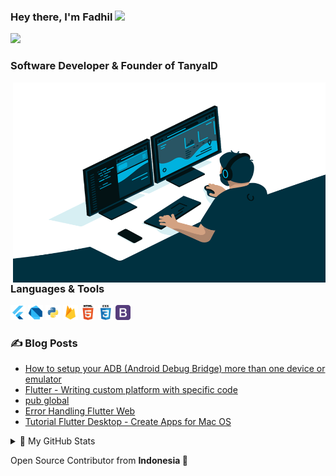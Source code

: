 ### Hey there, I'm  Fadhil <img src="https://media.giphy.com/media/hvRJCLFzcasrR4ia7z/giphy.gif" width="25px">

<!-- [<img align="left" alt="m-hamzashakeel | Facebook" width=22px src="https://cdn.jsdelivr.net/npm/simple-icons@v3/icons/facebook.svg">][facebook] -->
<!-- [<img align="left" alt="m-hamzashakeel | Twitter" width=22px src="https://cdn.jsdelivr.net/npm/simple-icons@v3/icons/twitter.svg">][twitter] -->
<!-- [<img align="left" alt="m-hamzashakeel | LinkedIn" width=22px src="https://cdn.jsdelivr.net/npm/simple-icons@v3/icons/linkedin.svg">][linkedin] -->
<!-- [<img align="left" alt="m-hamzashakeel | Instagram" width=22px src="https://cdn.jsdelivr.net/npm/simple-icons@v3/icons/instagram.svg">][instagram] -->
<!-- [<img align="left" alt="m-hamzashakeel | Medium" width=22px src="https://cdn.jsdelivr.net/npm/simple-icons@v3/icons/medium.svg">][medium] -->

![](https://visitor-badge.glitch.me/badge?page_id=git-maspaad)
<!-- ![](https://visitor-badge.glitch.me/badge?page_id=abhisheknaiidu.abhisheknaiidu) -->

### Software Developer & Founder of TanyaID

<img align="right" alt="GIF" src="code.gif" width="500" height="320" />

<!-- #### Talking about my personal stuff:

- 🙋‍♂️ Software Developer & Founder/CEO to [TanyaID][tanyaid]
- 💻 The tech I'm interested in is Flutter, AR/VR, ML & Deep Learning
- ✍ I also do technical writing on Medium
- 📱 First Live app on Play Store [Holy Qur'an App][quran]
- ✨ I'm learning Front-End Development, AR & ML
- 🎮 I love to play video games (COD, PUBG etc)
- 📄 [Resume][profile] -->

### Languages & Tools

<code><img width=24px src="https://raw.githubusercontent.com/github/explore/80688e429a7d4ef2fca1e82350fe8e3517d3494d/topics/flutter/flutter.png"></code>
<code><img width=24px src="https://raw.githubusercontent.com/github/explore/80688e429a7d4ef2fca1e82350fe8e3517d3494d/topics/dart/dart.png"></code>
<code><img width=24px src="https://raw.githubusercontent.com/github/explore/80688e429a7d4ef2fca1e82350fe8e3517d3494d/topics/python/python.png"></code>
<code><img width=24px src="https://raw.githubusercontent.com/github/explore/80688e429a7d4ef2fca1e82350fe8e3517d3494d/topics/firebase/firebase.png"></code>
<code><img width=24px src="https://raw.githubusercontent.com/github/explore/80688e429a7d4ef2fca1e82350fe8e3517d3494d/topics/html/html.png"></code>
<code><img width=24px src="https://raw.githubusercontent.com/github/explore/80688e429a7d4ef2fca1e82350fe8e3517d3494d/topics/css/css.png"></code>
<code><img width=24px src="https://raw.githubusercontent.com/github/explore/80688e429a7d4ef2fca1e82350fe8e3517d3494d/topics/bootstrap/bootstrap.png"></code>

### ✍ Blog Posts
<!-- BLOG-POST-LIST:START -->
- [How to setup your ADB (Android Debug Bridge) more than one device or emulator](https://flutter-us.blogspot.com/2020/08/how-to-setup-your-adb-android-debug.html)
- [Flutter - Writing custom platform with specific code](https://flutter-us.blogspot.com/2019/12/flutter-writing-custom-platform-with.html)
- [pub global](https://flutter-us.blogspot.com/2019/09/pub-global.html)
- [Error Handling Flutter Web](https://flutter-us.blogspot.com/2019/08/error-handling-flutter-web.html)
- [Tutorial Flutter Desktop - Create Apps for Mac OS](https://flutter-us.blogspot.com/2019/07/create-desktop-apps-with-flutter-in-mac.html)
<!-- BLOG-POST-LIST:END -->

<details>
<summary>📝 My GitHub Stats</summary>
<br>

[![Fadhil github stats](https://github-readme-stats.vercel.app/api?username=git-maspaad&theme=gotham)](https://github.com/git-maspaad/github-readme-stats)

</details>

Open Source Contributor from <b>Indonesia<b> 💚

[quran]: https://github.com/m-hamzashakeel/The_Holy_Quran_App
[twitter]: https://www.twitter.com/m_hamzashakeel/
[linkedin]: https://www.linkedin.com/in/m-hamzashakeel/
[instagram]: https://www.instagram.com/m_hamzashakeel/
[medium]: https://medium.com/@hamza.6.shakeel
[facebook]: https://www.facebook.com/hamza.maddog
[dsccui]: https://dsc.community.dev/comsats-university-islamabad/
[tanyaid]: https://tanyaid.com
[profile]: http://m-hamzashakeel.github.io